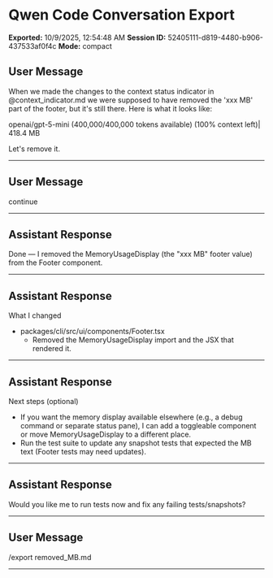 # Qwen Code Conversation Export

**Exported:** 10/9/2025, 12:54:48 AM
**Session ID:** 52405111-d819-4480-b906-437533af0f4c
**Mode:** compact

## User Message

When we made the changes to the context status indicator in @context_indicator.md we were supposed to have removed the 'xxx MB' part of the footer, but it's still there.  Here is what it looks like:

openai/gpt-5-mini (400,000/400,000 tokens available) (100% context left)| 418.4 MB

Let's remove it.

---

## User Message

continue

---

## Assistant Response

Done — I removed the MemoryUsageDisplay (the "xxx MB" footer value) from the Footer component.

---

## Assistant Response

What I changed
- packages/cli/src/ui/components/Footer.tsx
  - Removed the MemoryUsageDisplay import and the JSX that rendered it.

---

## Assistant Response

Next steps (optional)
- If you want the memory display available elsewhere (e.g., a debug command or separate status pane), I can add a toggleable component or move MemoryUsageDisplay to a different place.
- Run the test suite to update any snapshot tests that expected the MB text (Footer tests may need updates).

---

## Assistant Response

Would you like me to run tests now and fix any failing tests/snapshots?

---

## User Message

/export removed_MB.md

---

